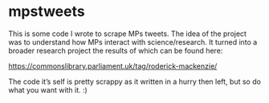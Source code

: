 mpstweets
========

This is some code I wrote to scrape MPs tweets.  The idea of the project was to understand how MPs interact with science/research.  It turned into a broader research project the results of which can be found here:

https://commonslibrary.parliament.uk/tag/roderick-mackenzie/

The code it’s self is pretty scrappy as it written in a hurry then left, but so do what you want with it. :)
